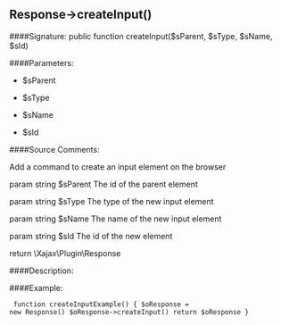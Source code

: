 ## Response->createInput()

####Signature: public function createInput($sParent, $sType, $sName, $sId)

####Parameters:

* $sParent

* $sType

* $sName

* $sId




####Source Comments:

Add a command to create an input element on the browser



param string		$sParent			The id of the parent element

param string		$sType				The type of the new input element

param string		$sName				The name of the new input element

param string		$sId				The id of the new element



return \Xajax\Plugin\Response



####Description:


####Example:
<code><pre>
function createInputExample()
{
    $oResponse = new Response()
    $oResponse->createInput()
    return $oResponse
}
</pre></code>